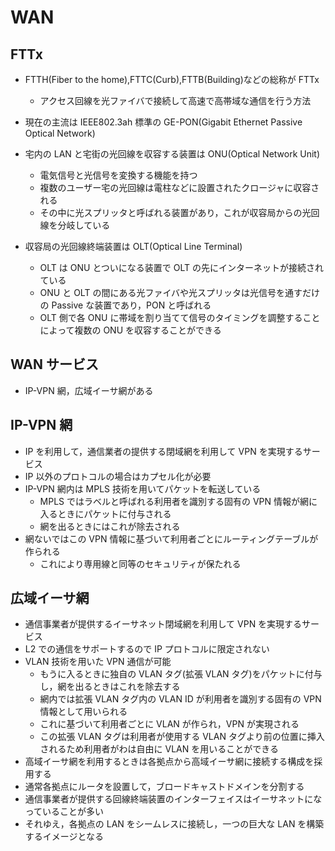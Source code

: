 # WAN

## FTTx

- FTTH(Fiber to the home),FTTC(Curb),FTTB(Building)などの総称が FTTx

  - アクセス回線を光ファイバで接続して高速で高帯域な通信を行う方法

- 現在の主流は IEEE802.3ah 標準の GE-PON(Gigabit Ethernet Passive Optical Network)
- 宅内の LAN と宅街の光回線を収容する装置は ONU(Optical Network Unit)

  - 電気信号と光信号を変換する機能を持つ
  - 複数のユーザー宅の光回線は電柱などに設置されたクロージャに収容される
  - その中に光スプリッタと呼ばれる装置があり，これが収容局からの光回線を分岐している

- 収容局の光回線終端装置は OLT(Optical Line Terminal)
  - OLT は ONU とついになる装置で OLT の先にインターネットが接続されている
  - ONU と OLT の間にある光ファイバや光スプリッタは光信号を通すだけの Passive な装置であり，PON と呼ばれる
  - OLT 側で各 ONU に帯域を割り当てて信号のタイミングを調整することによって複数の ONU を収容することができる

## WAN サービス

- IP-VPN 網，広域イーサ網がある

## IP-VPN 網

- IP を利用して，通信業者の提供する閉域網を利用して VPN を実現するサービス
- IP 以外のプロトコルの場合はカプセル化が必要
- IP-VPN 網内は MPLS 技術を用いてパケットを転送している
  - MPLS ではラベルと呼ばれる利用者を識別する固有の VPN 情報が網に入るときにパケットに付与される
  - 網を出るときにはこれが除去される
- 網ないではこの VPN 情報に基づいて利用者ごとにルーティングテーブルが作られる
  - これにより専用線と同等のセキュリティが保たれる

## 広域イーサ網

- 通信事業者が提供するイーサネット閉域網を利用して VPN を実現するサービス
- L2 での通信をサポートするので IP プロトコルに限定されない
- VLAN 技術を用いた VPN 通信が可能
  - もうに入るときに独自の VLAN タグ(拡張 VLAN タグ)をパケットに付与し，網を出るときはこれを除去する
  - 網内では拡張 VLAN タグ内の VLAN ID が利用者を識別する固有の VPN 情報として用いられる
  - これに基づいて利用者ごとに VLAN が作られ，VPN が実現される
  - この拡張 VLAN タグは利用者が使用する VLAN タグより前の位置に挿入されるため利用者がわは自由に VLAN を用いることができる
- 高域イーサ網を利用するときは各拠点から高域イーサ網に接続する構成を採用する
- 通常各拠点にルータを設置して，ブロードキャストドメインを分割する
- 通信事業者が提供する回線終端装置のインターフェイスはイーサネットになっていることが多い
- それゆえ，各拠点の LAN をシームレスに接続し，一つの巨大な LAN を構築するイメージとなる
